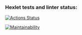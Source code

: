 ### Hexlet tests and linter status:

[![Actions Status](https://github.com/nesquick017/frontend-project-11/workflows/hexlet-check/badge.svg)](https://github.com/nesquick017/frontend-project-11/actions)

[![Maintainability](https://api.codeclimate.com/v1/badges/dc5771276d766693df41/maintainability)](https://codeclimate.com/github/nesquick017/frontend-project-11/maintainability)